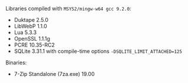 Libraries compiled with `MSYS2/mingw-w64 gcc 9.2.0`:

* Duktape 2.5.0
* LibWebP 1.1.0
* Lua 5.3.3
* OpenSSL 1.1.1g
* PCRE 10.35-RC2
* SQLite 3.31.1 with compile-time options `-DSQLITE_LIMIT_ATTACHED=125`

Binaries:
* 7-Zip Standalone (7za.exe) 19.00
